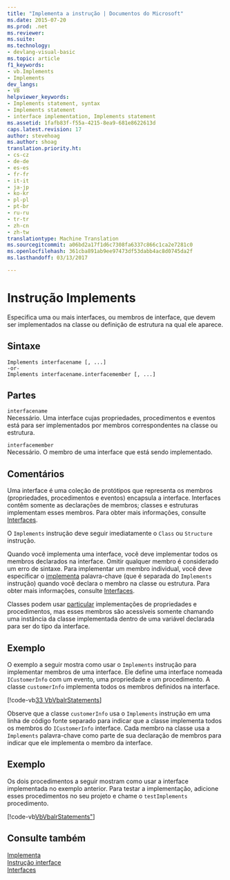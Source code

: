 ```yaml
---
title: "Implementa a instrução | Documentos do Microsoft"
ms.date: 2015-07-20
ms.prod: .net
ms.reviewer: 
ms.suite: 
ms.technology:
- devlang-visual-basic
ms.topic: article
f1_keywords:
- vb.Implements
- Implements
dev_langs:
- VB
helpviewer_keywords:
- Implements statement, syntax
- Implements statement
- interface implementation, Implements statement
ms.assetid: 1fafb83f-f55a-4215-8ea9-681e8622613d
caps.latest.revision: 17
author: stevehoag
ms.author: shoag
translation.priority.ht:
- cs-cz
- de-de
- es-es
- fr-fr
- it-it
- ja-jp
- ko-kr
- pl-pl
- pt-br
- ru-ru
- tr-tr
- zh-cn
- zh-tw
translationtype: Machine Translation
ms.sourcegitcommit: a06bd2a17f1d6c7308fa6337c866c1ca2e7281c0
ms.openlocfilehash: 361cba891ab9ee97473df53dabb4ac8d0745da2f
ms.lasthandoff: 03/13/2017

---
```

# <a name="implements-statement"></a>Instrução Implements
Especifica uma ou mais interfaces, ou membros de interface, que devem ser implementados na classe ou definição de estrutura na qual ele aparece.  
  
## <a name="syntax"></a>Sintaxe  
  
```  
Implements interfacename [, ...]  
-or-  
Implements interfacename.interfacemember [, ...]  
```  
  
## <a name="parts"></a>Partes  
 `interfacename`  
 Necessário. Uma interface cujas propriedades, procedimentos e eventos está para ser implementados por membros correspondentes na classe ou estrutura.  
  
 `interfacemember`  
 Necessário. O membro de uma interface que está sendo implementado.  
  
## <a name="remarks"></a>Comentários  
 Uma interface é uma coleção de protótipos que representa os membros (propriedades, procedimentos e eventos) encapsula a interface. Interfaces contêm somente as declarações de membros; classes e estruturas implementam esses membros. Para obter mais informações, consulte [Interfaces](../../../visual-basic/programming-guide/language-features/interfaces/index.md).  
  
 O `Implements` instrução deve seguir imediatamente o `Class` ou `Structure` instrução.  
  
 Quando você implementa uma interface, você deve implementar todos os membros declarados na interface. Omitir qualquer membro é considerado um erro de sintaxe. Para implementar um membro individual, você deve especificar o [implementa](../../../visual-basic/language-reference/statements/implements-clause.md) palavra-chave (que é separada do `Implements` instrução) quando você declara o membro na classe ou estrutura. Para obter mais informações, consulte [Interfaces](../../../visual-basic/programming-guide/language-features/interfaces/index.md).  
  
 Classes podem usar [particular](../../../visual-basic/language-reference/modifiers/private.md) implementações de propriedades e procedimentos, mas esses membros são acessíveis somente chamando uma instância da classe implementada dentro de uma variável declarada para ser do tipo da interface.  
  
## <a name="example"></a>Exemplo  
 O exemplo a seguir mostra como usar o `Implements` instrução para implementar membros de uma interface. Ele define uma interface nomeada `ICustomerInfo` com um evento, uma propriedade e um procedimento. A classe `customerInfo` implementa todos os membros definidos na interface.  
  
 [!code-vb[33 VbVbalrStatements](../../../visual-basic/language-reference/error-messages/codesnippet/VisualBasic/implements-statement_1.vb)]  
  
 Observe que a classe `customerInfo` usa o `Implements` instrução em uma linha de código fonte separado para indicar que a classe implementa todos os membros do `ICustomerInfo` interface. Cada membro na classe usa a `Implements` palavra-chave como parte de sua declaração de membros para indicar que ele implementa o membro da interface.  
  
## <a name="example"></a>Exemplo  
 Os dois procedimentos a seguir mostram como usar a interface implementada no exemplo anterior. Para testar a implementação, adicione esses procedimentos no seu projeto e chame o `testImplements` procedimento.  
  
 [!code-vb[VbVbalrStatements&#34;](../../../visual-basic/language-reference/error-messages/codesnippet/VisualBasic/implements-statement_2.vb)]  
  
## <a name="see-also"></a>Consulte também  
 [Implementa](../../../visual-basic/language-reference/statements/implements-clause.md)   
 [Instrução interface](../../../visual-basic/language-reference/statements/interface-statement.md)   
 [Interfaces](../../../visual-basic/programming-guide/language-features/interfaces/index.md)
